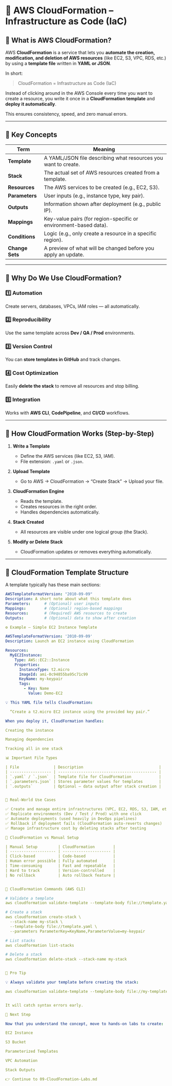 # 🧱 AWS CloudFormation – Infrastructure as Code (IaC)

## 📘 What is AWS CloudFormation?

AWS **CloudFormation** is a service that lets you **automate the creation, modification, and deletion of AWS resources** (like EC2, S3, VPC, RDS, etc.) by using a **template file** written in **YAML or JSON**.

In short:
> CloudFormation = Infrastructure as Code (IaC)

Instead of clicking around in the AWS Console every time you want to create a resource, you write it once in a **CloudFormation template** and **deploy it automatically**.  

This ensures consistency, speed, and zero manual errors.

---

## 🧩 Key Concepts

| Term | Meaning |
|------|----------|
| **Template** | A YAML/JSON file describing what resources you want to create. |
| **Stack** | The actual set of AWS resources created from a template. |
| **Resources** | The AWS services to be created (e.g., EC2, S3). |
| **Parameters** | User inputs (e.g., instance type, key pair). |
| **Outputs** | Information shown after deployment (e.g., public IP). |
| **Mappings** | Key-value pairs (for region-specific or environment-based data). |
| **Conditions** | Logic (e.g., only create a resource in a specific region). |
| **Change Sets** | A preview of what will be changed before you apply an update. |

---

## 🧠 Why Do We Use CloudFormation?

### 1️⃣ Automation
Create servers, databases, VPCs, IAM roles — all automatically.

### 2️⃣ Reproducibility
Use the same template across **Dev / QA / Prod** environments.

### 3️⃣ Version Control
You can **store templates in GitHub** and track changes.

### 4️⃣ Cost Optimization
Easily **delete the stack** to remove all resources and stop billing.

### 5️⃣ Integration
Works with **AWS CLI**, **CodePipeline**, and **CI/CD** workflows.

---

## 🧱 How CloudFormation Works (Step-by-Step)

1. **Write a Template**
   - Define the AWS services (like EC2, S3, IAM).
   - File extension: `.yaml` or `.json`.

2. **Upload Template**
   - Go to AWS → CloudFormation → “Create Stack” → Upload your file.

3. **CloudFormation Engine**
   - Reads the template.
   - Creates resources in the right order.
   - Handles dependencies automatically.

4. **Stack Created**
   - All resources are visible under one logical group (the Stack).

5. **Modify or Delete Stack**
   - CloudFormation updates or removes everything automatically.

---

## 📄 CloudFormation Template Structure

A template typically has these main sections:

```yaml
AWSTemplateFormatVersion: "2010-09-09"
Description: A short note about what this template does
Parameters:      # (Optional) user inputs
Mappings:        # (Optional) region-based mappings
Resources:       # (Required) AWS resources to create
Outputs:         # (Optional) data to show after creation

⚙️ Example – Simple EC2 Instance Template

AWSTemplateFormatVersion: '2010-09-09'
Description: Launch an EC2 instance using CloudFormation

Resources:
  MyEC2Instance:
    Type: AWS::EC2::Instance
    Properties:
      InstanceType: t2.micro
      ImageId: ami-0c94855ba95c71c99
      KeyName: my-keypair
      Tags:
        - Key: Name
          Value: Demo-EC2

💡 This YAML file tells CloudFormation:

  “Create a t2.micro EC2 instance using the provided key pair.”

When you deploy it, CloudFormation handles:

Creating the instance

Managing dependencies

Tracking all in one stack

📊 Important File Types

| File               | Description                                 |
| ------------------ | ------------------------------------------- |
| `.yaml` / `.json`  | Template file for CloudFormation            |
| `.parameters.json` | Stores parameter values for templates       |
| `.outputs`         | Optional — data output after stack creation |


🧠 Real-World Use Cases

✅ Create and manage entire infrastructures (VPC, EC2, RDS, S3, IAM, etc.)
✅ Replicate environments (Dev / Test / Prod) with one click
✅ Automate deployments (used heavily in DevOps pipelines)
✅ Rollback if deployment fails (CloudFormation auto-reverts changes)
✅ Manage infrastructure cost by deleting stacks after testing

🧩 CloudFormation vs Manual Setup

| Manual Setup         | CloudFormation        |
| -------------------- | --------------------- |
| Click-based          | Code-based            |
| Human error possible | Fully automated       |
| Time-consuming       | Fast and repeatable   |
| Hard to track        | Version-controlled    |
| No rollback          | Auto rollback feature |


🧭 CloudFormation Commands (AWS CLI)

# Validate a template
aws cloudformation validate-template --template-body file://template.yaml

# Create a stack
aws cloudformation create-stack \
  --stack-name my-stack \
  --template-body file://template.yaml \
  --parameters ParameterKey=KeyName,ParameterValue=my-keypair

# List stacks
aws cloudformation list-stacks

# Delete a stack
aws cloudformation delete-stack --stack-name my-stack


🧩 Pro Tip

💡 Always validate your template before creating the stack:

aws cloudformation validate-template --template-body file://my-template.yaml


It will catch syntax errors early.

🚀 Next Step

Now that you understand the concept, move to hands-on labs to create:

EC2 Instance

S3 Bucket

Parameterized Templates

VPC Automation

Stack Outputs

👉 Continue to 09-CloudFormation-Labs.md
